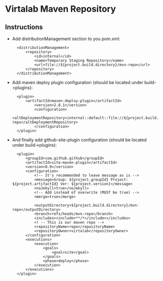 # Virtalab Maven Repository

## Instructions

* Add distributionManagement section to you pom.xml:
    
        <distributionManagement>
            <repository>
                <id>internal</id>
                <name>Temporary Staging Repository</name>
                <url>file://${project.build.directory}/mvn-repo</url>
            </repository>
        </distributionManagement>
        
* Add maven deploy plugin configuration (should be located under build->plugins):

        <plugin>
            <artifactId>maven-deploy-plugin</artifactId>
                <version>2.8.1</version>
                <configuration>
                    <altDeploymentRepository>internal::default::file://${project.build.directory}/mvn-repo</altDeploymentRepository>
                </configuration>
        </plugin>
                
* And finally add github-site-plugin configuration (should be located under build->plugins):

        <plugin>
            <groupId>com.github.github</groupId>
            <artifactId>site-maven-plugin</artifactId>
            <version>0.9</version>
            <configuration>
                <!-- It's recommended to leave message as is -->
                <message>Group: ${project.groupId} Project: ${project.artifactId} Ver: ${project.version}</message>
                <noJekyll>true</noJekyll>
                <!-- Add instead of overwrite (MUST be true) -->
                <merge>true</merge>
                
                <outputDirectory>${project.build.directory}/mvn-repo</outputDirectory>
                <branch>refs/heads/mvn-repo</branch>
                <includes><include>**/*</include></includes>
                <! -- This is our maven repo -->
                <repositoryName>repo</repositoryName>
                <repositoryOwner>virtalab</repositoryOwner>
            </configuration>
            <executions>
                <execution>
                    <goals>
                        <goal>site</goal>
                    </goals>
                    <phase>deploy</phase>
                </execution>
            </executions>
        </plugin>
                
                